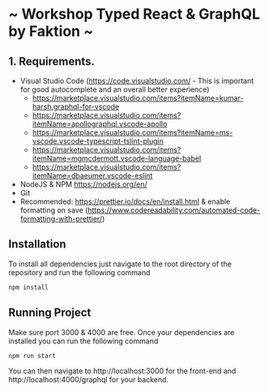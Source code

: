 # ~ Workshop Typed React & GraphQL by Faktion ~

## 1. Requirements.
- Visual Studio Code (https://code.visualstudio.com/ - This is important for good autocomplete and an overall better experience) 
  - https://marketplace.visualstudio.com/items?itemName=kumar-harsh.graphql-for-vscode
  - https://marketplace.visualstudio.com/items?itemName=apollographql.vscode-apollo
  - https://marketplace.visualstudio.com/items?itemName=ms-vscode.vscode-typescript-tslint-plugin
  - https://marketplace.visualstudio.com/items?itemName=mgmcdermott.vscode-language-babel
  - https://marketplace.visualstudio.com/items?itemName=dbaeumer.vscode-eslint
- NodeJS & NPM https://nodejs.org/en/
- Git
- Recommended: https://prettier.io/docs/en/install.html & enable formatting on save (https://www.codereadability.com/automated-code-formatting-with-prettier/)

## Installation

To install all dependencies just navigate to the root directory of the repository and run the following command

``` bash
npm install
```

## Running Project

Make sure port 3000 & 4000 are free.
Once your dependencies are installed you can run the following command

``` bash
npm run start
```

You can then navigate to http://localhost:3000 for the front-end and http://localhost:4000/graphql for your backend.

